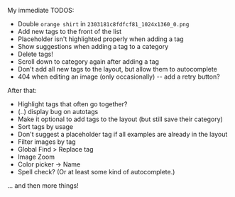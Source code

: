 My immediate TODOS:

- Double `orange shirt` in `2303181c8fdfcf81_1024x1360_0.png`
- Add new tags to the front of the list
- Placeholder isn't highlighted properly when adding a tag
- Show suggestions when adding a tag to a category
- Delete tags!
- Scroll down to category again after adding a tag
- Don't add all new tags to the layout, but allow them to autocomplete
- 404 when editing an image (only occasionally) -- add a retry button?

After that:

- Highlight tags that often go together?
- \(..\) display bug on autotags
- Make it optional to add tags to the layout (but still save their category)
- Sort tags by usage
- Don't suggest a placeholder tag if all examples are already in the layout
- Filter images by tag
- Global Find > Replace tag
- Image Zoom
- Color picker -> Name
- Spell check? (Or at least some kind of autocomplete.)

... and then more things!

